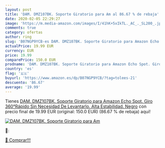 ```yaml
---
layout: post
title: 'DAM. DMZ107BK. Soporte Giratorio para Am al 86.67 % de rebaja'
date: 2020-02-05 22:29:27
image: 'https://m.media-amazon.com/images/I/41hK+5xIkTL._AC_._SL200_.jpg'
comments: true
category: ofertas
author: ring
slug: 'B07NGP9YCB-es DAM. DMZ107BK. Soporte Giratorio para Amazon Echo Spot. Giro 360°Rápido  Sin Necesidad De Levantarlo. Alta Estabilidad. Negro'
actualPrice: 19.99 EUR
currency: EUR
price: 19.99
comparePrice: 150.0 EUR
prodname: 'DAM. DMZ107BK. Soporte Giratorio para Amazon Echo Spot. Giro 360°Rápido  Sin Necesidad De Levantarlo. Alta Estabilidad. Negro'
country: 'es'
flag: '🇪🇸'
buyurl: 'https://www.amazon.es/dp/B07NGP9YCB/?tag=tolees-21'
descuento: '86.67'
average: '19.99'
---
```


Tienes [DAM. DMZ107BK. Soporte Giratorio para Amazon Echo Spot. Giro 360°Rápido  Sin Necesidad De Levantarlo. Alta Estabilidad. Negro](https://www.amazon.es/dp/B07NGP9YCB/?tag=tolees-21) con precio final de  19.99 EUR (original: 150.0 EUR) (86.67 %  de rebaja) aqui!

[![DAM. DMZ107BK. Soporte Giratorio para Am](https://m.media-amazon.com/images/I/41hK+5xIkTL._AC_._SL200_.jpg)](https://www.amazon.es/dp/B07NGP9YCB/?tag=tolees-21)

🔎:


[🛒 Comprar!!!](https://www.amazon.es/dp/B07NGP9YCB/?tag=tolees-21)
